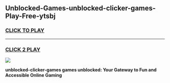 
## Unblocked-Games-unblocked-clicker-games-Play-Free-ytsbj
<h3>
<a href="https://premium76.site?title=unblocked-clicker-games&ref=10A">CLICK TO PLAY</a></h3>
<hr>

<h3>
<a href="https://premium76.site?title=unblocked-clicker-games&ref=10A">CLICK 2 PLAY</a>
  
</h3>

<a href="https://premium76.site?title=unblocked-clicker-games&ref=10A"><img src="https://clearcache.store/games.png"></a>


**unblocked-clicker-games games unblocked: Your Gateway to Fun and Accessible Online Gaming**
